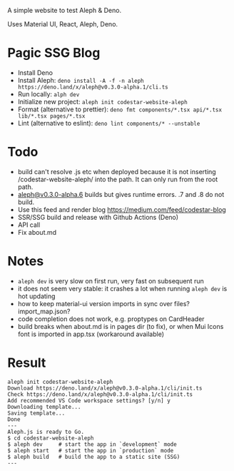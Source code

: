 A simple website to test Aleph & Deno.

Uses Material UI, React, Aleph, Deno.

# Pagic SSG Blog

- Install Deno
- Install Aleph: `deno install -A -f -n aleph https://deno.land/x/aleph@v0.3.0-alpha.1/cli.ts`
- Run locally: `alph dev`
- Initialize new project: `aleph init codestar-website-aleph`
- Format (alternative to prettier): `deno fmt components/*.tsx api/*.tsx lib/*.tsx pages/*.tsx`
- Lint (alternative to eslint): `deno lint components/* --unstable`

# Todo

- build can't resolve .js etc when deployed because it is not inserting /codestar-website-aleph/ into the path. It can only run from the root path.
- aleph@v0.3.0-alpha.6 builds but gives runtime errors. .7 and .8 do not build.
- Use this feed and render blog https://medium.com/feed/codestar-blog
- SSR/SSG build and release with Github Actions (Deno)
- API call
- Fix about.md

# Notes

- `aleph dev` is very slow on first run, very fast on subsequent run
- it does not seem very stable: it crashes a lot when running `aleph dev` is hot updating
- how to keep material-ui version imports in sync over files? import_map.json?
- code completion does not work, e.g. proptypes on CardHeader
- build breaks when about.md is in pages dir (to fix), or when Mui Icons font is imported in app.tsx (workaround available)

# Result

```
aleph init codestar-website-aleph
Download https://deno.land/x/aleph@v0.3.0-alpha.1/cli/init.ts
Check https://deno.land/x/aleph@v0.3.0-alpha.1/cli/init.ts
Add recommended VS Code workspace settings? [y/n] y
Downloading template...
Saving template...
Done
---
Aleph.js is ready to Go.
$ cd codestar-website-aleph
$ aleph dev     # start the app in `development` mode
$ aleph start   # start the app in `production` mode
$ aleph build   # build the app to a static site (SSG)
---
```
